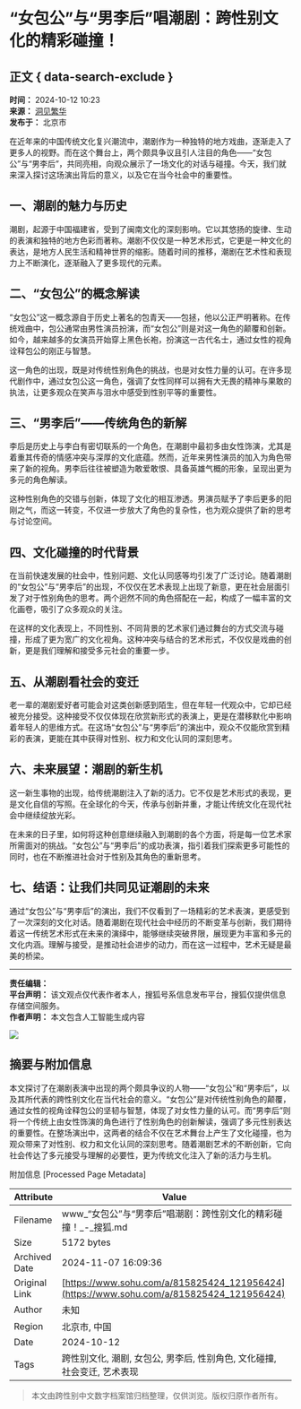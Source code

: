 # “女包公”与“男李后”唱潮剧：跨性别文化的精彩碰撞！

## 正文 { data-search-exclude }


**时间：** 2024-10-12 10:23  
**来源：** [洞见繁华](https://www.sohu.com/a/m.sohu.com?spm=smpc.content-abroad.content.1.1730995695509TFun6q9)  
**发布于：** 北京市

在近年来的中国传统文化复兴潮流中，潮剧作为一种独特的地方戏曲，逐渐走入了更多人的视野。而在这个舞台上，两个颇具争议且引人注目的角色——“女包公”与“男李后”，共同亮相，向观众展示了一场文化的对话与碰撞。今天，我们就来深入探讨这场演出背后的意义，以及它在当今社会中的重要性。

## 一、潮剧的魅力与历史

潮剧，起源于中国福建省，受到了闽南文化的深刻影响。它以其悠扬的旋律、生动的表演和独特的地方色彩而著称。潮剧不仅仅是一种艺术形式，它更是一种文化的表达，是地方人民生活和精神世界的缩影。随着时间的推移，潮剧在艺术性和表现力上不断演化，逐渐融入了更多现代的元素。

## 二、“女包公”的概念解读

“女包公”这一概念源自于历史上著名的包青天——包拯，他以公正严明著称。在传统戏曲中，包公通常由男性演员扮演，而“女包公”则是对这一角色的颠覆和创新。如今，越来越多的女演员开始穿上黑色长袍，扮演这一古代名士，通过女性的视角诠释包公的刚正与智慧。

这一角色的出现，既是对传统性别角色的挑战，也是对女性力量的认可。在许多现代剧作中，通过女包公这一角色，强调了女性同样可以拥有大无畏的精神与果敢的执法，让更多观众在笑声与泪水中感受到性别平等的重要性。

## 三、“男李后”——传统角色的新解

李后是历史上与李白有密切联系的一个角色，在潮剧中最初多由女性饰演，尤其是着重其传奇的情感冲突与深厚的文化底蕴。然而，近年来男性演员的加入为角色带来了新的视角。男李后往往被塑造为敢爱敢恨、具备英雄气概的形象，呈现出更为多元的角色解读。

这种性别角色的交错与创新，体现了文化的相互渗透。男演员赋予了李后更多的阳刚之气，而这一转变，不仅进一步放大了角色的复杂性，也为观众提供了新的思考与讨论空间。

## 四、文化碰撞的时代背景

在当前快速发展的社会中，性别问题、文化认同感等均引发了广泛讨论。随着潮剧的“女包公”与“男李后”的出现，不仅仅在艺术表现上出现了新意，更在社会层面引发了对于性别角色的思考。两个迥然不同的角色搭配在一起，构成了一幅丰富的文化画卷，吸引了众多观众的关注。

在这样的文化表现上，不同性别、不同背景的艺术家们通过舞台的方式交流与碰撞，形成了更为宽广的文化视角。这种冲突与结合的艺术形式，不仅仅是戏曲的创新，更是我们理解和接受多元社会的重要一步。

## 五、从潮剧看社会的变迁

老一辈的潮剧爱好者可能会对这类创新感到陌生，但在年轻一代观众中，它却已经被充分接受。这种接受不仅仅体现在欣赏新形式的表演上，更是在潜移默化中影响着年轻人的思维方式。在这场“女包公”与“男李后”的演出中，观众不仅能欣赏到精彩的表演，更能在其中获得对性别、权力和文化认同的深刻思考。

## 六、未来展望：潮剧的新生机

这一新生事物的出现，给传统潮剧注入了新的活力。它不仅是艺术形式的表现，更是文化自信的写照。在全球化的今天，传承与创新并重，才能让传统文化在现代社会中继续绽放光彩。

在未来的日子里，如何将这种创意继续融入到潮剧的各个方面，将是每一位艺术家所需面对的挑战。“女包公”与“男李后”的成功表演，指引着我们探索更多可能性的同时，也在不断推进社会对于性别及其角色的重新思考。

## 七、结语：让我们共同见证潮剧的未来

通过“女包公”与“男李后”的演出，我们不仅看到了一场精彩的艺术表演，更感受到了一次深刻的文化对话。随着潮剧在现代社会中经历的不断变革与创新，我们期待着这一传统艺术形式在未来的演绎中，能够继续突破界限，展现更为丰富和多元的文化内涵。理解与接受，是推动社会进步的动力，而在这一过程中，艺术无疑是最美的桥梁。

---

**责任编辑：**  
**平台声明：** 该文观点仅代表作者本人，搜狐号系信息发布平台，搜狐仅提供信息存储空间服务。  
**作者声明：** 本文包含人工智能生成内容  

![](https://sb.scorecardresearch.com/p?c1=2&c2=34403499&ns_ap_sv=2.1511.10&ns_type=hidden&ns_st_it=a&ns_st_sv=4.0.0&ns_st_ad=1&ns_st_sq=1&ns_st_id=517312&ns_st_ec=1&ns_st_cn=1&ns_st_ev=play&ns_st_ct=va&ns_st_cl=0&ns_st_pt=0&c3=vidoomynet&c4=&c6=&ns_ts=1730995696)

## 摘要与附加信息

<!-- tcd_abstract -->
本文探讨了在潮剧表演中出现的两个颇具争议的人物——“女包公”和“男李后”，以及其所代表的跨性别文化在当代社会的意义。“女包公”是对传统性别角色的颠覆，通过女性的视角诠释包公的坚韧与智慧，体现了对女性力量的认可。而“男李后”则将一个传统上由女性饰演的角色进行了性别角色的创新解读，强调了多元性别表达的重要性。在整场演出中，这两者的结合不仅在艺术舞台上产生了文化碰撞，也为观众带来了对性别、权力和文化认同的深刻思考。随着潮剧艺术的不断创新，它向社会传达了多元接受与理解的必要性，更为传统文化注入了新的活力与生机。
<!-- tcd_abstract_end -->

附加信息 [Processed Page Metadata]

| Attribute       | Value                                  |
|-----------------|----------------------------------------|
| Filename        | www_“女包公”与“男李后”唱潮剧：跨性别文化的精彩碰撞！_-_搜狐.md                             |
| Size            | 5172 bytes                           |
| Archived Date   | 2024-11-07 16:09:36                             |
| Original Link   | [https://www.sohu.com/a/815825424_121956424](https://www.sohu.com/a/815825424_121956424)                       |
| Author          | 未知                               |
| Region          | 北京市, 中国                               |
| Date            | 2024-10-12                                 |
| Tags            | 跨性别文化, 潮剧, 女包公, 男李后, 性别角色, 文化碰撞, 社会变迁, 艺术表现                                 |
>
> 本文由跨性别中文数字档案馆归档整理，仅供浏览。版权归原作者所有。
>